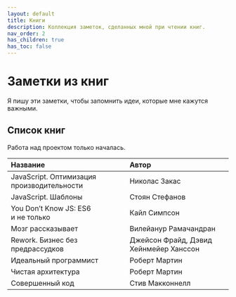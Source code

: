 ```yaml
---
layout: default
title: Книги
description: Коллекция заметок, сделанных мной при чтении книг.
nav_order: 2
has_children: true
has_toc: false
---
```


# Заметки из книг

Я пишу эти заметки, чтобы запомнить идеи, которые мне кажутся важными.

## Список книг

Работа над проектом только началась.

| Название | Автор |
|:---------|:------|
| JavaScript. Оптимизация производительности | Николас Закас |
| JavaScript. Шаблоны | Стоян Стефанов |
| You Don&rsquo;t Know JS: ES6 и&nbsp;не&nbsp;только | Кайл Симпсон |
| Мозг рассказывает | Вилейанур Рамачандран |
| Rework. Бизнес без предрассудков | Джейсон Фрайд, Дэвид Хейнмейер Ханссон |
| Идеальный программист | Роберт Мартин |
| Чистая архитектура | Роберт Мартин |
| Совершенный код | Стив Макконнелл |

